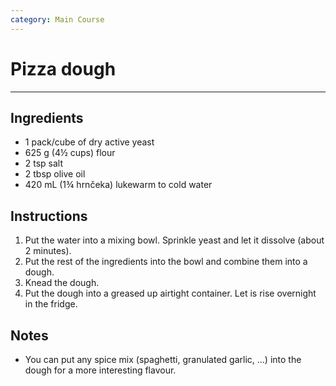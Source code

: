 ```yaml
---
category: Main Course
---
```


# Pizza dough

---

## Ingredients
- 1 pack/cube of dry active yeast
- 625 g (4½ cups) flour
- 2 tsp salt
- 2 tbsp olive oil
- 420 mL (1¾ hrnčeka) lukewarm to cold water

## Instructions
1. Put the water into a mixing bowl. Sprinkle yeast and let it dissolve (about 2 minutes).
2. Put the rest of the ingredients into the bowl and combine them into a dough.
3. Knead the dough.
4. Put the dough into a greased up airtight container. Let is rise overnight in the fridge.

## Notes
- You can put any spice mix (spaghetti, granulated garlic, ...) into the dough for a more interesting flavour.
